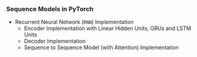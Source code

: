 ### Sequence Models in PyTorch
- Recurrent Neural Network (`RNN`) Implementation
  - Encoder Implementation with Linear Hidden Units, GRUs and LSTM Units 
  - Decoder Implementation
  - Sequence to Sequence Model (with Attention) Implementation
